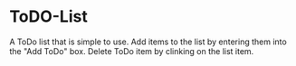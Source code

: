 # ToDO-List

A ToDo list that is simple to use. Add items to the list by entering them into the "Add ToDo" box. 
Delete ToDo item by clinking on the list item.
